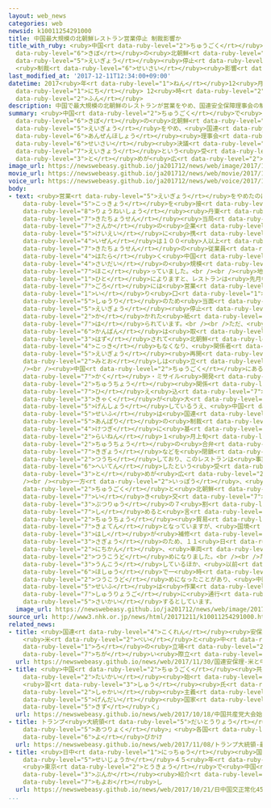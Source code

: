 ```yaml
---
layout: web_news
categories: web
newsid: k10011254291000
title: 中国最大規模の北朝鮮レストラン営業停止 制裁影響か
title_with_ruby: <ruby>中国<rt data-ruby-level="2">ちゅうごく</rt></ruby><ruby>最大<rt data-ruby-level="4">さいだい</rt></ruby><ruby>規模<rt
  data-ruby-level="6">きぼ</rt></ruby>の<ruby>北朝鮮<rt data-ruby-level="7">きたちょうせん</rt></ruby>レストラン<ruby>営業<rt
  data-ruby-level="5">えいぎょう</rt></ruby><ruby>停止<rt data-ruby-level="4">ていし</rt></ruby>
  <ruby>制裁<rt data-ruby-level="6">せいさい</rt></ruby><ruby>影響<rt data-ruby-level="7">えいきょう</rt></ruby>か
last_modified_at: '2017-12-11T12:34:00+09:00'
datetime: 2017<ruby>年<rt data-ruby-level="1">ねん</rt></ruby>12<ruby>月<rt data-ruby-level="1">がつ</rt></ruby>11<ruby>日<rt
  data-ruby-level="1">にち</rt></ruby> 12<ruby>時<rt data-ruby-level="2">じ</rt></ruby>34<ruby>分<rt
  data-ruby-level="2">ふん</rt></ruby>
description: 中国で最大規模の北朝鮮のレストランが営業をやめ、国連安全保障理事会の制裁決議による影響という受け止めが広がっています。
summary: <ruby>中国<rt data-ruby-level="2">ちゅうごく</rt></ruby>で<ruby>最大<rt data-ruby-level="4">さいだい</rt></ruby><ruby>規模<rt
  data-ruby-level="6">きぼ</rt></ruby>の<ruby>北朝鮮<rt data-ruby-level="7">きたちょうせん</rt></ruby>のレストランが<ruby>営業<rt
  data-ruby-level="5">えいぎょう</rt></ruby>をやめ、<ruby>国連<rt data-ruby-level="4">こくれん</rt></ruby><ruby>安全保障<rt
  data-ruby-level="6">あんぜんほしょう</rt></ruby><ruby>理事会<rt data-ruby-level="3">りじかい</rt></ruby>の<ruby>制裁<rt
  data-ruby-level="6">せいさい</rt></ruby><ruby>決議<rt data-ruby-level="4">けつぎ</rt></ruby>による<ruby>影響<rt
  data-ruby-level="7">えいきょう</rt></ruby>という<ruby>受<rt data-ruby-level="3">う</rt></ruby>け<ruby>止<rt
  data-ruby-level="3">と</rt></ruby>めが<ruby>広<rt data-ruby-level="2">ひろ</rt></ruby>がっています。
image_url: https://newswebeasy.github.io/ja201712/news/web/image/2017/12/11/K10011254291_1712111241_1712111241_01_02.jpg
movie_url: https://newswebeasy.github.io/ja201712/news/web/movie/2017/12/11/k10011254291_201712111413_201712111414.mp4
voice_url: https://newswebeasy.github.io/ja201712/news/web/voice/2017/12/11/k10011254291_201712111413_201712111414.mp3
body:
- text: <ruby>営業<rt data-ruby-level="5">えいぎょう</rt></ruby>をやめたのは<ruby>北朝鮮<rt data-ruby-level="7">きたちょうせん</rt></ruby>と<ruby>国境<rt
    data-ruby-level="5">こっきょう</rt></ruby>を<ruby>接<rt data-ruby-level="5">せっ</rt></ruby>する<ruby>遼寧省<rt
    data-ruby-level="8">りょうねいしょう</rt></ruby><ruby>丹東<rt data-ruby-level="8">たんとん</rt></ruby>で<ruby>北朝鮮<rt
    data-ruby-level="7">きたちょうせん</rt></ruby><ruby>当局<rt data-ruby-level="3">とうきょく</rt></ruby><ruby>傘下<rt
    data-ruby-level="7">さんか</rt></ruby>の<ruby>企業<rt data-ruby-level="7">きぎょう</rt></ruby>が<ruby>経営<rt
    data-ruby-level="5">けいえい</rt></ruby>に<ruby>携<rt data-ruby-level="7">たずさ</rt></ruby>わっていたレストランで、<ruby>以前<rt
    data-ruby-level="4">いぜん</rt></ruby>は１００<ruby>人以上<rt data-ruby-level="4">にんいじょう</rt></ruby>の<ruby>北朝鮮<rt
    data-ruby-level="7">きたちょうせん</rt></ruby>の<ruby>従業員<rt data-ruby-level="6">じゅうぎょういん</rt></ruby>が<ruby>働<rt
    data-ruby-level="4">はたら</rt></ruby>く<ruby>中国<rt data-ruby-level="2">ちゅうごく</rt></ruby>で<ruby>最大<rt
    data-ruby-level="4">さいだい</rt></ruby>の<ruby>規模<rt data-ruby-level="6">きぼ</rt></ruby>を<ruby>誇<rt
    data-ruby-level="7">ほこ</rt></ruby>っていました。<br /><br /><ruby>地元<rt data-ruby-level="2">じもと</rt></ruby>の<ruby>人<rt
    data-ruby-level="1">ひと</rt></ruby>によりますと、レストランは<ruby>先月中<rt data-ruby-level="1">せんげつちゅう</rt></ruby><ruby>頃<rt
    data-ruby-level="7">ごろ</rt></ruby>には<ruby>営業<rt data-ruby-level="5">えいぎょう</rt></ruby>をやめていて、<ruby>入<rt
    data-ruby-level="1">い</rt></ruby>り<ruby>口<rt data-ruby-level="1">ぐち</rt></ruby>には「<ruby>修理<rt
    data-ruby-level="5">しゅうり</rt></ruby>のため<ruby>当面<rt data-ruby-level="3">とうめん</rt></ruby>、<ruby>営業<rt
    data-ruby-level="5">えいぎょう</rt></ruby><ruby>停止<rt data-ruby-level="4">ていし</rt></ruby>」と<ruby>書<rt
    data-ruby-level="2">か</rt></ruby>かれた<ruby>紙<rt data-ruby-level="2">かみ</rt></ruby>が<ruby>貼<rt
    data-ruby-level="7">は</rt></ruby>られています。<br /><br />ただ、<ruby>店<rt data-ruby-level="2">みせ</rt></ruby>の<ruby>看板<rt
    data-ruby-level="6">かんばん</rt></ruby>は<ruby>取<rt data-ruby-level="3">と</rt></ruby>り<ruby>外<rt
    data-ruby-level="3">はず</rt></ruby>されて<ruby>北朝鮮<rt data-ruby-level="7">きたちょうせん</rt></ruby>の<ruby>国旗<rt
    data-ruby-level="4">こっき</rt></ruby>もなくなり、<ruby>関係者<rt data-ruby-level="4">かんけいしゃ</rt></ruby>によりますと<ruby>営業<rt
    data-ruby-level="5">えいぎょう</rt></ruby><ruby>再開<rt data-ruby-level="5">さいかい</rt></ruby>の<ruby>見通<rt
    data-ruby-level="2">みとお</rt></ruby>しは<ruby>立<rt data-ruby-level="1">た</rt></ruby>っていないということです。<br
    /><br /><ruby>中国<rt data-ruby-level="2">ちゅうごく</rt></ruby>にある<ruby>北朝鮮<rt data-ruby-level="7">きたちょうせん</rt></ruby>のレストランは<ruby>核<rt
    data-ruby-level="7">かく</rt></ruby>・ミサイル<ruby>開発<rt data-ruby-level="3">かいはつ</rt></ruby>をめぐる<ruby>中朝<rt
    data-ruby-level="2">ちゅうちょう</rt></ruby><ruby>関係<rt data-ruby-level="4">かんけい</rt></ruby>の<ruby>冷<rt
    data-ruby-level="7">ひ</rt></ruby>え<ruby>込<rt data-ruby-level="7">こ</rt></ruby>みで<ruby>客<rt
    data-ruby-level="3">きゃく</rt></ruby>が<ruby>大<rt data-ruby-level="1">おお</rt></ruby>きく<ruby>減少<rt
    data-ruby-level="5">げんしょう</rt></ruby>しているうえ、<ruby>中国<rt data-ruby-level="2">ちゅうごく</rt></ruby><ruby>政府<rt
    data-ruby-level="5">せいふ</rt></ruby>は<ruby>国連<rt data-ruby-level="4">こくれん</rt></ruby><ruby>安保理<rt
    data-ruby-level="5">あんぽり</rt></ruby>の<ruby>制裁<rt data-ruby-level="6">せいさい</rt></ruby><ruby>決議<rt
    data-ruby-level="4">けつぎ</rt></ruby>に<ruby>基<rt data-ruby-level="7">もと</rt></ruby>づいて<ruby>来年<rt
    data-ruby-level="2">らいねん</rt></ruby>１<ruby>月上旬<rt data-ruby-level="7">がつじょうじゅん</rt></ruby>までに<ruby>中朝<rt
    data-ruby-level="2">ちゅうちょう</rt></ruby>の<ruby>合弁<rt data-ruby-level="5">ごうべん</rt></ruby><ruby>企業<rt
    data-ruby-level="7">きぎょう</rt></ruby>などを<ruby>閉鎖<rt data-ruby-level="7">へいさ</rt></ruby>するよう<ruby>通知<rt
    data-ruby-level="2">つうち</rt></ruby>しており、このレストランは<ruby>事実上<rt data-ruby-level="3">じじつじょう</rt></ruby><ruby>閉店<rt
    data-ruby-level="6">へいてん</rt></ruby>したという<ruby>受<rt data-ruby-level="3">う</rt></ruby>け<ruby>止<rt
    data-ruby-level="3">と</rt></ruby>めが<ruby>広<rt data-ruby-level="2">ひろ</rt></ruby>がっています。<br
    /><br /><ruby>一方<rt data-ruby-level="2">いっぽう</rt></ruby>、<ruby>丹東<rt data-ruby-level="8">たんとん</rt></ruby>は<ruby>中国<rt
    data-ruby-level="2">ちゅうごく</rt></ruby>と<ruby>北朝鮮<rt data-ruby-level="7">きたちょうせん</rt></ruby>を<ruby>行<rt
    data-ruby-level="7">い</rt></ruby>き<ruby>交<rt data-ruby-level="7">か</rt></ruby>う<ruby>物流<rt
    data-ruby-level="3">ぶつりゅう</rt></ruby>の７<ruby>割<rt data-ruby-level="6">わり</rt></ruby>を<ruby>占<rt
    data-ruby-level="7">し</rt></ruby>めると<ruby>言<rt data-ruby-level="2">い</rt></ruby>われ、<ruby>中朝<rt
    data-ruby-level="2">ちゅうちょう</rt></ruby><ruby>貿易<rt data-ruby-level="5">ぼうえき</rt></ruby>の<ruby>拠点<rt
    data-ruby-level="7">きょてん</rt></ruby>となっていますが、<ruby>国境<rt data-ruby-level="5">こっきょう</rt></ruby>の<ruby>橋<rt
    data-ruby-level="3">はし</rt></ruby>が<ruby>補修<rt data-ruby-level="6">ほしゅう</rt></ruby><ruby>作業<rt
    data-ruby-level="3">さぎょう</rt></ruby>のため、１１<ruby>日<rt data-ruby-level="1">にち</rt></ruby>から１０<ruby>日間<rt
    data-ruby-level="2">にちかん</rt></ruby>、<ruby>車両<rt data-ruby-level="3">しゃりょう</rt></ruby>が<ruby>通行止<rt
    data-ruby-level="2">つうこうど</rt></ruby>めになりました。<br /><br />ただ、<ruby>鉄道<rt data-ruby-level="3">てつどう</rt></ruby>は<ruby>運行<rt
    data-ruby-level="3">うんこう</rt></ruby>しているほか、<ruby>以前<rt data-ruby-level="4">いぜん</rt></ruby>にも<ruby>補修<rt
    data-ruby-level="6">ほしゅう</rt></ruby>で一<ruby>時<rt data-ruby-level="2">じ</rt></ruby>、<ruby>通行止<rt
    data-ruby-level="2">つうこうど</rt></ruby>めになったことがあり、<ruby>中国<rt data-ruby-level="2">ちゅうごく</rt></ruby><ruby>政府<rt
    data-ruby-level="5">せいふ</rt></ruby>は<ruby>作業<rt data-ruby-level="3">さぎょう</rt></ruby>の<ruby>終了後<rt
    data-ruby-level="7">しゅうりょうご</rt></ruby>に<ruby>通行<rt data-ruby-level="2">つうこう</rt></ruby>を<ruby>再開<rt
    data-ruby-level="5">さいかい</rt></ruby>するとしています。
  image_url: https://newswebeasy.github.io/ja201712/news/web/image/2017/12/11/K10011254291_1712111241_1712111241_01_03.jpg
source_url: http://www3.nhk.or.jp/news/html/20171211/k10011254291000.html
related_news:
- title: <ruby>国連<rt data-ruby-level="4">こくれん</rt></ruby><ruby>安保理<rt data-ruby-level="5">あんぽり</rt></ruby>
    <ruby>米<rt data-ruby-level="2">べい</rt></ruby>と<ruby>中<rt data-ruby-level="1">ちゅう</rt></ruby><ruby>ロ<rt
    data-ruby-level="1">ろ</rt></ruby>の<ruby>立場<rt data-ruby-level="2">たちば</rt></ruby>の<ruby>違<rt
    data-ruby-level="7">ちが</rt></ruby>い<ruby>際立<rt data-ruby-level="7">きわだ</rt></ruby>つ
  url: https://newswebeasy.github.io/news/web/2017/11/30/国連安保理-米と中ロの立場の違い際立つ
- title: <ruby>中国<rt data-ruby-level="2">ちゅうごく</rt></ruby><ruby>共産党<rt data-ruby-level="6">きょうさんとう</rt></ruby><ruby>大会<rt
    data-ruby-level="2">たいかい</rt></ruby><ruby>始<rt data-ruby-level="3">はじ</rt></ruby>まる
    <ruby>習<rt data-ruby-level="3">しゅう</rt></ruby><ruby>氏<rt data-ruby-level="4">し</rt></ruby>「<ruby>社会<rt
    data-ruby-level="2">しゃかい</rt></ruby><ruby>主義<rt data-ruby-level="5">しゅぎ</rt></ruby>の<ruby>現代<rt
    data-ruby-level="5">げんだい</rt></ruby><ruby>国家<rt data-ruby-level="2">こっか</rt></ruby><ruby>築<rt
    data-ruby-level="5">きず</rt></ruby>く」
  url: https://newswebeasy.github.io/news/web/2017/10/18/中国共産党大会始まる-習氏社会主義の現代国家築く
- title: トランプ<ruby>大統領<rt data-ruby-level="5">だいとうりょう</rt></ruby> 「<ruby>最大限<rt data-ruby-level="5">さいだいげん</rt></ruby>の<ruby>圧力<rt
    data-ruby-level="5">あつりょく</rt></ruby>」<ruby>各国<rt data-ruby-level="4">かっこく</rt></ruby>に<ruby>呼<rt
    data-ruby-level="6">よ</rt></ruby>びかけ
  url: https://newswebeasy.github.io/news/web/2017/11/08/トランプ大統領-最大限の圧力各国に呼びかけ
- title: <ruby>日中<rt data-ruby-level="1">にっちゅう</rt></ruby><ruby>国交<rt data-ruby-level="2">こっこう</rt></ruby><ruby>正常化<rt
    data-ruby-level="5">せいじょうか</rt></ruby>４５<ruby>年<rt data-ruby-level="1">ねん</rt></ruby>
    <ruby>東京<rt data-ruby-level="2">とうきょう</rt></ruby>で<ruby>中国<rt data-ruby-level="2">ちゅうごく</rt></ruby><ruby>文化<rt
    data-ruby-level="3">ぶんか</rt></ruby><ruby>紹介<rt data-ruby-level="7">しょうかい</rt></ruby>の<ruby>催<rt
    data-ruby-level="7">もよお</rt></ruby>し
  url: https://newswebeasy.github.io/news/web/2017/10/21/日中国交正常化45年-東京で中国文化紹介の催し
...
```

